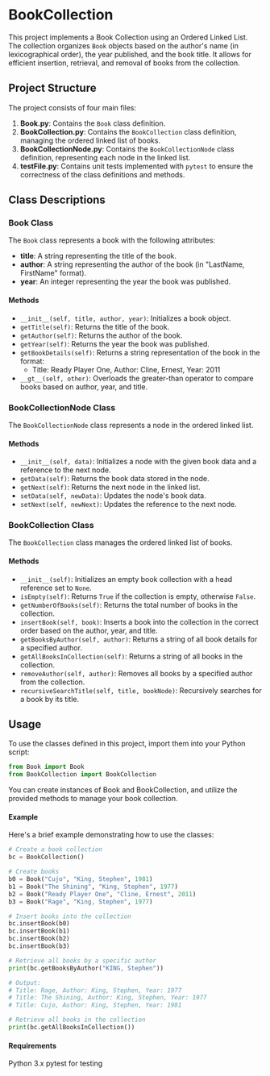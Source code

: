 # BookCollection

This project implements a Book Collection using an Ordered Linked List. The collection organizes `Book` objects based on the author's name (in lexicographical order), the year published, and the book title. It allows for efficient insertion, retrieval, and removal of books from the collection.

## Project Structure

The project consists of four main files:

1. **Book.py**: Contains the `Book` class definition.
2. **BookCollection.py**: Contains the `BookCollection` class definition, managing the ordered linked list of books.
3. **BookCollectionNode.py**: Contains the `BookCollectionNode` class definition, representing each node in the linked list.
4. **testFile.py**: Contains unit tests implemented with `pytest` to ensure the correctness of the class definitions and methods.

## Class Descriptions

### Book Class

The `Book` class represents a book with the following attributes:

- **title**: A string representing the title of the book.
- **author**: A string representing the author of the book (in "LastName, FirstName" format).
- **year**: An integer representing the year the book was published.

#### Methods

- `__init__(self, title, author, year)`: Initializes a book object.
- `getTitle(self)`: Returns the title of the book.
- `getAuthor(self)`: Returns the author of the book.
- `getYear(self)`: Returns the year the book was published.
- `getBookDetails(self)`: Returns a string representation of the book in the format:
    - Title: Ready Player One, Author: Cline, Ernest, Year: 2011
- `__gt__(self, other)`: Overloads the greater-than operator to compare books based on author, year, and title.

### BookCollectionNode Class

The `BookCollectionNode` class represents a node in the ordered linked list.

#### Methods

- `__init__(self, data)`: Initializes a node with the given book data and a reference to the next node.
- `getData(self)`: Returns the book data stored in the node.
- `getNext(self)`: Returns the next node in the linked list.
- `setData(self, newData)`: Updates the node's book data.
- `setNext(self, newNext)`: Updates the reference to the next node.

### BookCollection Class

The `BookCollection` class manages the ordered linked list of books.

#### Methods

- `__init__(self)`: Initializes an empty book collection with a head reference set to `None`.
- `isEmpty(self)`: Returns `True` if the collection is empty, otherwise `False`.
- `getNumberOfBooks(self)`: Returns the total number of books in the collection.
- `insertBook(self, book)`: Inserts a book into the collection in the correct order based on the author, year, and title.
- `getBooksByAuthor(self, author)`: Returns a string of all book details for a specified author.
- `getAllBooksInCollection(self)`: Returns a string of all books in the collection.
- `removeAuthor(self, author)`: Removes all books by a specified author from the collection.
- `recursiveSearchTitle(self, title, bookNode)`: Recursively searches for a book by its title.

## Usage

To use the classes defined in this project, import them into your Python script:

```python
from Book import Book
from BookCollection import BookCollection
```
You can create instances of Book and BookCollection, and utilize the provided methods to manage your book collection.

#### Example
Here's a brief example demonstrating how to use the classes:

```python
# Create a book collection
bc = BookCollection()

# Create books
b0 = Book("Cujo", "King, Stephen", 1981)
b1 = Book("The Shining", "King, Stephen", 1977)
b2 = Book("Ready Player One", "Cline, Ernest", 2011)
b3 = Book("Rage", "King, Stephen", 1977)

# Insert books into the collection
bc.insertBook(b0)
bc.insertBook(b1)
bc.insertBook(b2)
bc.insertBook(b3)

# Retrieve all books by a specific author
print(bc.getBooksByAuthor("KING, Stephen"))

# Output:
# Title: Rage, Author: King, Stephen, Year: 1977
# Title: The Shining, Author: King, Stephen, Year: 1977
# Title: Cujo, Author: King, Stephen, Year: 1981

# Retrieve all books in the collection
print(bc.getAllBooksInCollection())
```

#### Requirements
Python 3.x
pytest for testing




